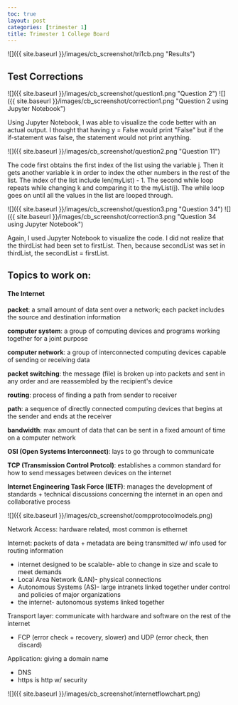 ```yaml
---
toc: true
layout: post
categories: [trimester 1]
title: Trimester 1 College Board
---
```


![]({{ site.baseurl }}/images/cb_screenshot/tri1cb.png "Results")

## Test Corrections

![]({{ site.baseurl }}/images/cb_screenshot/question1.png "Question 2")
![]({{ site.baseurl }}/images/cb_screenshot/correction1.png "Question 2 using Jupyter Notebook")

Using Jupyter Notebook, I was able to visualize the code better with an actual output. I thought that having y = False would print "False" but if the if-statement was false, the statement would not print anything.

![]({{ site.baseurl }}/images/cb_screenshot/question2.png "Question 11")

The code first obtains the first index of the list using the variable j. Then it gets another variable k in order to index the other numbers in the rest of the list. The index of the list include len(myList) - 1. The second while loop repeats while changing k and comparing it to the myList(j). The while loop goes on until all the values in the list are looped through.

![]({{ site.baseurl }}/images/cb_screenshot/question3.png "Question 34")
![]({{ site.baseurl }}/images/cb_screenshot/correction3.png "Question 34 using Jupyter Notebook")

Again, I used Jupyter Notebook to visualize the code. I did not realize that the thirdList had been set to firstList. Then, because secondList was set in thirdList, the secondList = firstList.

## Topics to work on:

#### The Internet

**packet**: a small amount of data sent over a network; each packet includes the source and destination information

**computer system**: a group of computing devices and programs working together for a joint purpose

**computer network**: a group of interconnected computing devices capable of sending or receiving data

**packet switching**: the message (file) is broken up into packets and sent in any order and are reassembled by the recipient's device

**routing**: process of finding a path from sender to receiver

**path**: a sequence of directly connected computing devices that begins at the sender and ends at the receiver

**bandwidth**: max amount of data that can be sent in a fixed amount of time on a computer network

**OSI (Open Systems Interconnect)**: lays to go through to communicate

**TCP (Transmission Control Protcol)**: establishes a common standard for how to send messages between devices on the internet

**Internet Engineering Task Force (IETF)**: manages the development of standards + technical discussions concerning the internet in an open and collaborative process

![]({{ site.baseurl }}/images/cb_screenshot/compprotocolmodels.png)

Network Access: hardware related, most common is ethernet

Internet: packets of data + metadata are being transmitted w/ info used for routing information

- internet designed to be scalable- able to change in size and scale to meet demands
- Local Area Network (LAN)- physical connections
- Autonomous Systems (AS)- large intranets linked together under control and policies of major organizations
- the internet- autonomous systems linked together

Transport layer: communicate with hardware and software on the rest of the internet

- FCP (error check + recovery, slower) and UDP (error check, then discard)

Application: giving a domain name

- DNS
- https is http w/ security

![]({{ site.baseurl }}/images/cb_screenshot/internetflowchart.png)